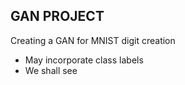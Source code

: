 ## GAN PROJECT

Creating a GAN for MNIST digit creation

- May incorporate class labels
- We shall see